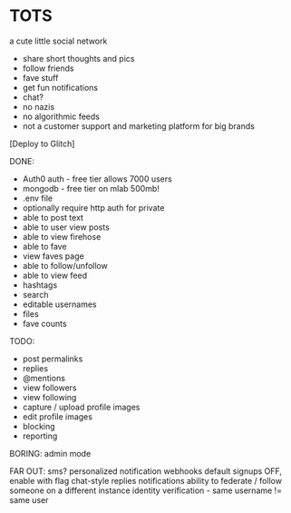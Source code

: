 # TOTS
a cute little social network

* share short thoughts and pics
* follow friends
* fave stuff
* get fun notifications
* chat?
* no nazis
* no algorithmic feeds
* not a customer support and marketing platform for big brands

[Deploy to Glitch]


DONE:

* Auth0 auth - free tier allows 7000 users
* mongodb - free tier on mlab 500mb!
* .env file
* optionally require http auth for private
* able to post text
* able to user view posts
* able to view firehose
* able to fave
* view faves page
* able to follow/unfollow
* able to view feed
* hashtags
* search
* editable usernames
* files
* fave counts

TODO:

* post permalinks
* replies
* @mentions
* view followers
* view following
* capture / upload profile images
* edit profile images
* blocking
* reporting

BORING:
admin mode

FAR OUT:
sms?
personalized notification webhooks
default signups OFF, enable with flag
chat-style replies
notifications
ability to federate / follow someone on a different instance
identity verification - same username != same user

